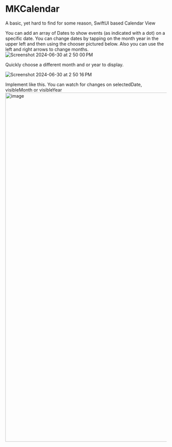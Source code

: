 # MKCalendar
A basic, yet hard to find for some reason, SwiftUI based Calendar View

You can add an array of Dates to show events (as indicated with a dot) on a specific date.  You can change dates by tapping on the month year in the upper left and then using the chooser pictured below.  Also you can use the left and right arrows to change months.
![Screenshot 2024-06-30 at 2 50 00 PM](https://github.com/Baldman68/MKCalendar/assets/16213033/02e50ca5-19b5-4c2f-9c3b-81e558285051)


Quickly choose a different month and or year to display.

![Screenshot 2024-06-30 at 2 50 16 PM](https://github.com/Baldman68/MKCalendar/assets/16213033/56daf29d-dd2a-4891-9cb2-88085d34c2a5)




Implement like this.  You can watch for changes on selectedDate, visibleMonth or visibleYear
<img width="1092" alt="image" src="https://github.com/Baldman68/MKCalendar/assets/16213033/f160a6d2-f556-4c5b-aa1c-6fa5c879c9d4">
